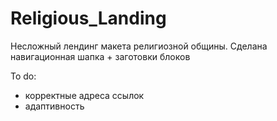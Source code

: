 # Religious_Landing
Несложный лендинг макета религиозной общины.
Сделана навигационная шапка + заготовки блоков 

To do:
- корректные адреса ссылок
- адаптивность
